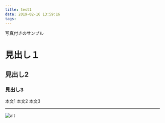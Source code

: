 ```yaml
---
title: test1
date: 2019-02-16 13:59:16
tags:
---
```


写真付きのサンプル
<!-- more -->
# 見出し１
## 見出し2
### 見出し3

本文1
本文2
本文3

***
![alt](/images/test1.jpg "")

